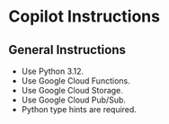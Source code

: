 # Copilot Instructions

## General Instructions
- Use Python 3.12.
- Use Google Cloud Functions.
- Use Google Cloud Storage.
- Use Google Cloud Pub/Sub.
- Python type hints are required.
